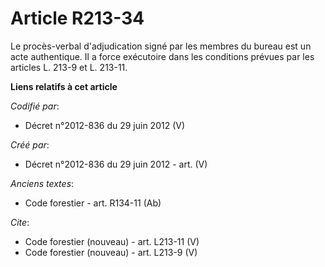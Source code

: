 # Article R213-34

Le procès-verbal d'adjudication signé par les membres du bureau est un acte authentique. Il a force exécutoire dans les
conditions prévues par les articles L. 213-9 et L. 213-11.

**Liens relatifs à cet article**

_Codifié par_:

  - Décret n°2012-836 du 29 juin 2012 (V)

_Créé par_:

  - Décret n°2012-836 du 29 juin 2012 - art. (V)

_Anciens textes_:

  - Code forestier - art. R134-11 (Ab)

_Cite_:

  - Code forestier (nouveau) - art. L213-11 (V)
  - Code forestier (nouveau) - art. L213-9 (V)
